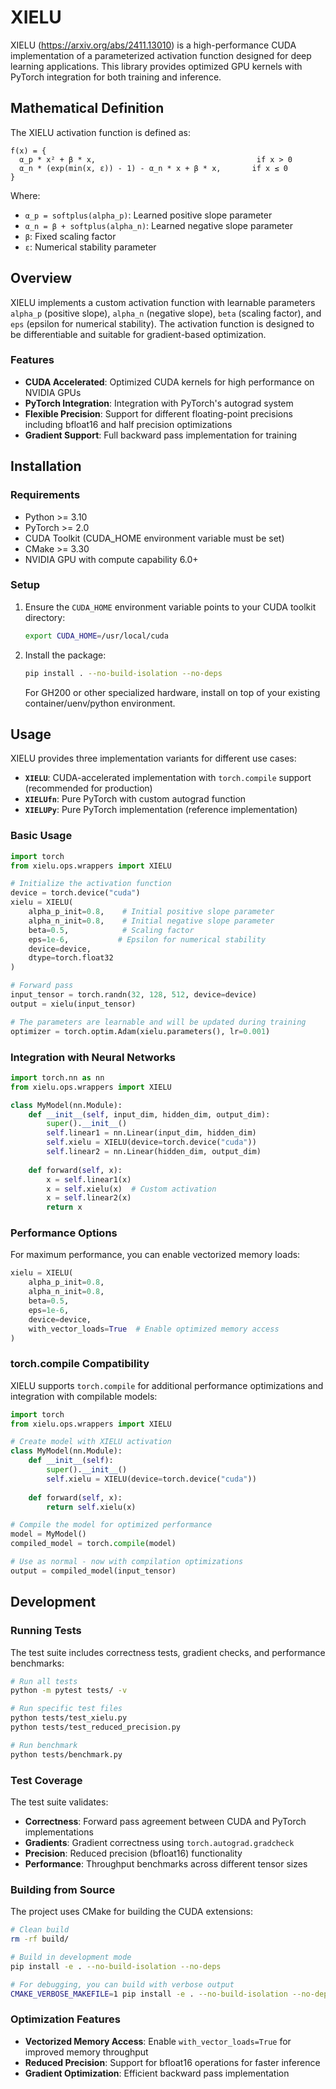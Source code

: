 # XIELU

XIELU (https://arxiv.org/abs/2411.13010) is a high-performance CUDA implementation of a parameterized activation function designed for deep learning applications. This library provides optimized GPU kernels with PyTorch integration for both training and inference.

## Mathematical Definition

The XIELU activation function is defined as:

```
f(x) = {
  α_p * x² + β * x,                                    if x > 0
  α_n * (exp(min(x, ε)) - 1) - α_n * x + β * x,       if x ≤ 0
}
```

Where:
- `α_p = softplus(alpha_p)`: Learned positive slope parameter
- `α_n = β + softplus(alpha_n)`: Learned negative slope parameter  
- `β`: Fixed scaling factor
- `ε`: Numerical stability parameter

## Overview

XIELU implements a custom activation function with learnable parameters `alpha_p` (positive slope), `alpha_n` (negative slope), `beta` (scaling factor), and `eps` (epsilon for numerical stability). The activation function is designed to be differentiable and suitable for gradient-based optimization.

### Features

- **CUDA Accelerated**: Optimized CUDA kernels for high performance on NVIDIA GPUs
- **PyTorch Integration**: Integration with PyTorch's autograd system
- **Flexible Precision**: Support for different floating-point precisions including bfloat16 and half precision optimizations
- **Gradient Support**: Full backward pass implementation for training

## Installation

### Requirements

- Python >= 3.10
- PyTorch >= 2.0
- CUDA Toolkit (CUDA_HOME environment variable must be set)
- CMake >= 3.30
- NVIDIA GPU with compute capability 6.0+

### Setup

1. Ensure the `CUDA_HOME` environment variable points to your CUDA toolkit directory:
   ```bash
   export CUDA_HOME=/usr/local/cuda
   ```

2. Install the package:
   ```bash
   pip install . --no-build-isolation --no-deps
   ```

   For GH200 or other specialized hardware, install on top of your existing container/uenv/python environment.

## Usage

XIELU provides three implementation variants for different use cases:

- **`XIELU`**: CUDA-accelerated implementation with `torch.compile` support (recommended for production)
- **`XIELUfn`**: Pure PyTorch with custom autograd function
- **`XIELUPy`**: Pure PyTorch implementation (reference implementation)

### Basic Usage

```python
import torch
from xielu.ops.wrappers import XIELU

# Initialize the activation function
device = torch.device("cuda")
xielu = XIELU(
    alpha_p_init=0.8,    # Initial positive slope parameter
    alpha_n_init=0.8,    # Initial negative slope parameter  
    beta=0.5,            # Scaling factor
    eps=1e-6,           # Epsilon for numerical stability
    device=device,
    dtype=torch.float32
)

# Forward pass
input_tensor = torch.randn(32, 128, 512, device=device)
output = xielu(input_tensor)

# The parameters are learnable and will be updated during training
optimizer = torch.optim.Adam(xielu.parameters(), lr=0.001)
```

### Integration with Neural Networks

```python
import torch.nn as nn
from xielu.ops.wrappers import XIELU

class MyModel(nn.Module):
    def __init__(self, input_dim, hidden_dim, output_dim):
        super().__init__()
        self.linear1 = nn.Linear(input_dim, hidden_dim)
        self.xielu = XIELU(device=torch.device("cuda"))
        self.linear2 = nn.Linear(hidden_dim, output_dim)
        
    def forward(self, x):
        x = self.linear1(x)
        x = self.xielu(x)  # Custom activation
        x = self.linear2(x)
        return x
```

### Performance Options

For maximum performance, you can enable vectorized memory loads:

```python
xielu = XIELU(
    alpha_p_init=0.8,
    alpha_n_init=0.8, 
    beta=0.5,
    eps=1e-6,
    device=device,
    with_vector_loads=True  # Enable optimized memory access
)
```

### torch.compile Compatibility

XIELU supports `torch.compile` for additional performance optimizations and integration with compilable models:

```python
import torch
from xielu.ops.wrappers import XIELU

# Create model with XIELU activation
class MyModel(nn.Module):
    def __init__(self):
        super().__init__()
        self.xielu = XIELU(device=torch.device("cuda"))
    
    def forward(self, x):
        return self.xielu(x)

# Compile the model for optimized performance
model = MyModel()
compiled_model = torch.compile(model)

# Use as normal - now with compilation optimizations
output = compiled_model(input_tensor)
```

## Development

### Running Tests

The test suite includes correctness tests, gradient checks, and performance benchmarks:

```bash
# Run all tests
python -m pytest tests/ -v

# Run specific test files
python tests/test_xielu.py
python tests/test_reduced_precision.py

# Run benchmark
python tests/benchmark.py
```

### Test Coverage

The test suite validates:
- **Correctness**: Forward pass agreement between CUDA and PyTorch implementations
- **Gradients**: Gradient correctness using `torch.autograd.gradcheck`
- **Precision**: Reduced precision (bfloat16) functionality
- **Performance**: Throughput benchmarks across different tensor sizes

### Building from Source

The project uses CMake for building the CUDA extensions:

```bash
# Clean build
rm -rf build/

# Build in development mode
pip install -e . --no-build-isolation --no-deps

# For debugging, you can build with verbose output
CMAKE_VERBOSE_MAKEFILE=1 pip install -e . --no-build-isolation --no-deps
```

### Optimization Features

- **Vectorized Memory Access**: Enable `with_vector_loads=True` for improved memory throughput
- **Reduced Precision**: Support for bfloat16 operations for faster inference
- **Gradient Optimization**: Efficient backward pass implementation
